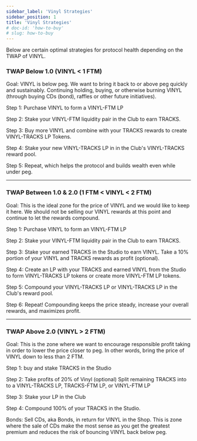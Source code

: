 ```yaml
---
sidebar_label: 'Vinyl Strategies'
sidebar_position: 1
title: 'Vinyl Strategies'
# doc-id: 'how-to-buy'
# slug: how-to-buy
---
```


Below are certain optimal strategies for protocol health depending on the TWAP of VINYL. 

### TWAP Below 1.0 (VINYL < 1 FTM)

Goal: VINYL is below peg. We want to bring it back to or above peg quickly and sustainably. Continuing holding, buying, or otherwise burning VINYL (through buying CDs (bond), raffles or other future initiatives). 

Step 1: Purchase VINYL to form a VINYL-FTM LP

Step 2:  Stake your VINYL-FTM liquidity pair in the Club to earn TRACKS. 

Step 3: Buy more VINYL and combine with your TRACKS rewards to create VINYL-TRACKS LP Tokens.

Step 4: Stake your new VINYL-TRACKS LP in in the Club's VINYL-TRACKS reward pool.

Step 5: Repeat, which helps the protocol and builds wealth even while under peg.
____

### TWAP Between 1.0 & 2.0 (1 FTM < VINYL < 2 FTM)

Goal: This is the ideal zone for the price of VINYL and we would like to keep it here. We should not be selling our VINYL rewards at this point and continue to let the rewards compound. 

Step 1: Purchase VINYL to form an VINYL-FTM LP

Step 2: Stake your VINYL-FTM liquidity pair in the Club to earn TRACKS. 

Step 3: Stake your earned TRACKS in the Studio to earn VINYL.
Take a 10% portion of your VINYL and TRACKS rewards as profit (optional).

Step 4: Create an LP with your TRACKS and earned VINYL from the Studio to form VINYL-TRACKS LP tokens or create more VINYL-FTM LP tokens.

Step 5: Compound your VINYL-TRACKS LP or VINYL-TRACKS LP in the Club's reward pool.

Step 6: Repeat! Compounding keeps the price steady, increase your overall rewards, and maximizes profit.

_____

### TWAP Above 2.0 (VINYL > 2 FTM)

Goal: This is the zone where we want to encourage responsible profit taking in order to lower the price closer to peg. In other words, bring the price of VINYL down to less than 2 FTM. 

Step 1: buy and stake TRACKS in the Studio

Step 2: Take profits of 20% of Vinyl (optional)
Split remaining TRACKS into to a VINYL-TRACKS LP, TRACKS-FTM LP, or VINYL-FTM LP

Step 3: Stake your LP in the Club

Step 4: Compound 100% of your TRACKS in the Studio.

Bonds:
Sell CDs, aka Bonds, in return for VINYL in the Shop. This is zone where the sale of CDs make the most sense as you get the greatest premium and reduces the risk of bouncing VINYL back below peg.
